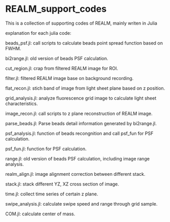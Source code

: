 # REALM_support_codes

This is a collection of supporting codes of REALM, mainly writen in Julia


explanation for each julia code:

beads_psf.jl: call scripts to calculate beads point spread function based on FWHM.

bi2range.jl: old version of beads PSF calculation. 

cut_region.jl: crap from filtered REALM image for ROI.

filter.jl: filtered REALM image base on background recording.

flat_recon.jl: stich band of image from light sheet plane based on z position.

grid_analysis.jl: analyze fluorescence grid image to calculate light sheet characteristics.

image_recon.jl: call scripts to z plane reconstruction of REALM image.

parse_beads.jl: Parse beads detail information generated by bi2range.jl.

psf_analysis.jl: function of beads recongnition and call psf_fun for PSF calculation.

psf_fun.jl: function for PSF calculation.

range.jl: old version of beads PSF calculation, including image range analysis.

realm_align.jl: image alignment correction between different stack.

stack.jl: stack different YZ, XZ cross section of image.

time.jl: collect time series of certain z plane.

swipe_analysis.jl: calculate swipe speed and range through grid sample.

COM.jl: calculate center of mass.
